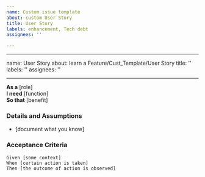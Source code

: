 ```yaml
---
name: Custom issue template
about: custom User Story
title: User Story
labels: enhancement, Tech debt
assignees: ''

---
```


---
name: User Story
about: learn a Feature/Cust_Template/User Story
title: ''
labels: ''
assignees: ''

---

**As a** [role]  
 **I need** [function]  
 **So that** [benefit]  

 ### Details and Assumptions
 * [document what you know]

 ### Acceptance Criteria  

 ```gherkin
 Given [some context]
 When [certain action is taken]
 Then [the outcome of action is observed]
